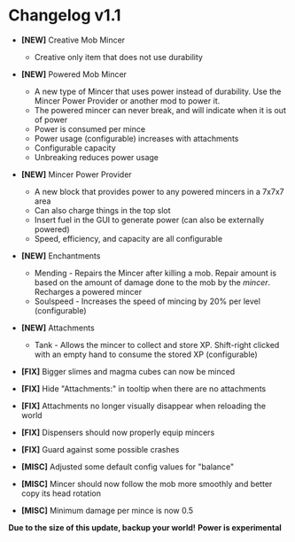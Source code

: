 Changelog v1.1
=========

- **[NEW]** Creative Mob Mincer
  - Creative only item that does not use durability
- **[NEW]** Powered Mob Mincer
    - A new type of Mincer that uses power instead of durability. Use the Mincer Power Provider or another mod to power it.
    - The powered mincer can never break, and will indicate when it is out of power
  - Power is consumed per mince
  - Power usage (configurable) increases with attachments
  - Configurable capacity
  - Unbreaking reduces power usage
- **[NEW]** Mincer Power Provider
  - A new block that provides power to any powered mincers in a 7x7x7 area
  - Can also charge things in the top slot
  - Insert fuel in the GUI to generate power (can also be externally powered)
  - Speed, efficiency, and capacity are all configurable
- **[NEW]** Enchantments
  - Mending - Repairs the Mincer after killing a mob. Repair amount is based on the amount of damage done to the mob by the *mincer*. Recharges a powered mincer
  - Soulspeed - Increases the speed of mincing by 20% per level (configurable)
- **[NEW]** Attachments
  - Tank - Allows the mincer to collect and store XP. Shift-right clicked with an empty hand to consume the stored XP (configurable)


- **[FIX]** Bigger slimes and magma cubes can now be minced
- **[FIX]** Hide "Attachments:" in tooltip when there are no attachments
- **[FIX]** Attachments no longer visually disappear when reloading the world
- **[FIX]** Dispensers should now properly equip mincers
- **[FIX]** Guard against some possible crashes


- **[MISC]** Adjusted some default config values for "balance"
- **[MISC]** Mincer should now follow the mob more smoothly and better copy its head rotation
- **[MISC]** Minimum damage per mince is now 0.5

**Due to the size of this update, backup your world!**
**Power is experimental**